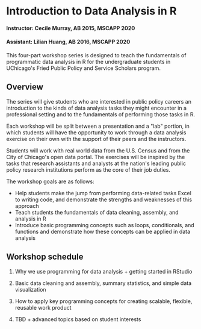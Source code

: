 # Introduction to Data Analysis in R

#### Instructor: Cecile Murray, AB 2015, MSCAPP 2020

#### Assistant: Lilian Huang, AB 2016, MSCAPP 2020

This four-part workshop series is designed to teach the fundamentals of programmatic data analysis in R for the undergraduate students in UChicago's Fried Public Policy and Service Scholars program. 

## Overview

The series will give students who are interested in public policy careers an introduction to the kinds of data analysis tasks they might encounter in a professional setting and to the fundamentals of performing those tasks in R. 

Each workshop will be split between a presentation and a "lab" portion, in which students will have the opportunity to work through a data analysis exercise on their own with the support of their peers and the instructors.

Students will work with real world data from the U.S. Census and from the City of Chicago's open data portal. The exercises will be inspired by the tasks that research assistants and analysts at the nation's leading public policy research institutions perform as the core of their job duties. 

The workshop goals are as follows:

- Help students make the jump from performing data-related tasks Excel to writing code, and demonstrate the strengths and weaknesses of this approach
- Teach students the fundamentals of data cleaning, assembly, and analysis in R
- Introduce basic programming concepts such as loops, conditionals, and functions and demonstrate how these concepts can be applied in data analysis

## Workshop schedule

1. Why we use programming for data analysis + getting started in RStudio

2. Basic data cleaning and assembly, summary statistics, and simple data visualization

3. How to apply key programming concepts for creating scalable, flexible, reusable work product

4. TBD + advanced topics based on student interests
